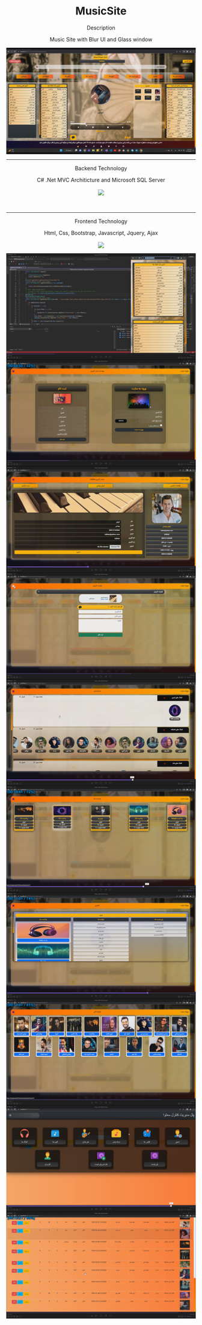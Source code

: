 
<h1 align="center">MusicSite</h1>
<div align="center">
  <p> Description </p>
   <p> Music Site with Blur UI and Glass window </p>
  <img align="center" src="./U1.png" />
  <br/>
  <hr/>
  <p> Backend Technology</p>
  <p> C# .Net  MVC Architicture and Microsoft SQL Server </p>
  <p align="center">
  <a href="https://skillicons.dev">
    <img align="center" src="https://skillicons.dev/icons?i=cs,dotnet" />
  </a>
</p>
  <br/>
  <hr/>
  <p> Frontend Technology </p>
  <p> Html, Css, Bootstrap, Javascript, Jquery, Ajax </p>
  <p align="center">
  <a href="https://skillicons.dev">
    <img align="center" src="https://skillicons.dev/icons?i=html,css,bootstrap,js,jquery" />
  </a>
</p>
  <img align="center" src="./U2.png" />
  <img align="center" src="./U3.png" />
  <img align="center" src="./U4.png" />
  <img align="center" src="./U5.png" />
  <img align="center" src="./U6.png" />
  <img align="center" src="./U7.png" />
  <img align="center" src="./U8.png" />
  <img align="center" src="./U9.png" />
  <img align="center" src="./U10.png" />
  <img align="center" src="./U11.png" />
</div>


